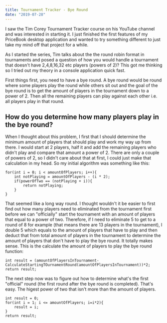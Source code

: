 ```yaml
---
title: Tournament Tracker - Bye Round
date: "2019-07-28"
---
```


I saw the Tim Corey Tournament Tracker course on his YouTube channel and was interested in starting it. I just finished the first features of my PriceBook desktop application and wanted to try something different to just take my mind off that project for a while.

<!-- end -->

As I started the series, Tim talks about the the round robin format in tournaments and posed a question of how you would handle a tournament that doesn't have 2,4,8,16,32 etc players (powers of 2)? This got me thinking so I tried out my theory in a console application quick fast. 

First things first, you need to have a bye round. A bye round would be round where some players play the round while others sit out and the goal of the bye round is to get the amount of players in the tournament down to a power of 2. Then all the remaining players can play against each other i.e. all players play in that round.

## How do you determine how many players play in the bye round? 
When I thought about this problem, I first that I should determine the minimum amount of players that should play and work my way up from there. I would start at 2 players, half it and add the remaining players who didn't play and compare that amount a power of 2.
There are only a couple of powers of 2, so I didn't care about that at first, I could just make that calculation in my head. So my initial algorithm was something like this:
```
for(int i = 0; i < amountOfPlayers; i++){
    int notPlaying = amountOfPlayers - (i * 2);
    if(powerOfTwo == (notPlaying + i)){
        return notPlaying;
    }
}
```

That seemed like a long way round. I thought wouldn't it be easier to first find out how many players need to eliminated from the tournament first before we can "officially" start the tournament with an amount of players that equal to a power of two. Therefore, if I need to eliminate 5 to get to a round of 8 for example (that means there are 13 players in the tournament), I double 5 which equals to the amount of players that have to play and then deduct that from total amount of players in the tournament to determine the amount of players that don't have to play the bye round. It totally makes sense. This is the calculate the amount of players to play the bye round function:
```
int result = (amountOfPlayersInTournament-CalculateStartingTOurnamentRound(amountOfPlayersInTournament))*2;
return result;
```

The next step now was to figure out how to determine what's the first "official" round (the first round after the bye round is completed). That's easy. The higest power of two that isn't more than the amount of players. 
```
int result = 0;			
for(int i = 1; i <= amountOfPlayers; i=i*2){
    result = i;
}
return result; 
```